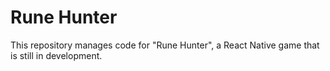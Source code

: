 # Rune Hunter

This repository manages code for "Rune Hunter", a React Native game that is still in development.
